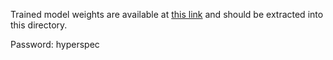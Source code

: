 Trained model weights are available at [this link](https://latrobeuni-my.sharepoint.com/:f:/g/personal/awhall_ltu_edu_au/EhTGTaKXVWxKtIaQ1BTvE98BUaXSwZghMJXBMPNjwDV10Q?e=TY145x) and should be extracted into this directory.

Password: hyperspec
